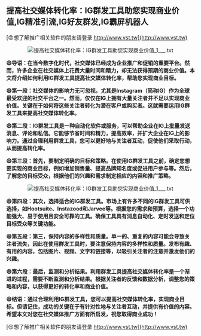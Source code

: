 ## **提高社交媒体转化率：IG群发工具助您实现商业价值,IG精准引流,IG好友群发,IG霸屏机器人**

[😍想了解推广相关软件的朋友请登录 http://www.vst.tw](http://www.vst.tw)

 <center><img src="https://vst.tw/MP4/tuiguang/png/5.png" alt="提高社交媒体转化率：IG群发工具助您实现商业价值_1___.txt"></center>

**😄导语：在当今数字化时代，社交媒体已经成为企业推广和促销的重要平台。然而，许多企业在社交媒体上花费大量时间和精力，却无法获得预期的商业价值。本文将介绍如何利用IG群发工具提高社交媒体转化率，帮助您实现商业目标。**

**😄第一段：社交媒体的影响力无可忽视，尤其是Instagram（简称IG）作为全球最受欢迎的社交平台之一。然而，仅仅在IG上拥有大量关注者并不足以实现商业价值。关键在于如何将这些关注者转化为潜在客户或购买者。这就需要运用IG群发工具来提高社交媒体转化率。**

**😄第二段：IG群发工具是一种自动化软件或服务，可以帮助企业在IG上批量发送消息、评论和私信。它能够节省时间和精力，提高效率，并扩大企业在IG上的影响力。通过合理利用群发工具，您可以更好地与关注者互动，促使他们采取行动，从而提高转化率。**

**😄第三段：首先，要制定明确的目标和策略。在使用IG群发工具之前，确定您想要实现的商业目标，例如增加销售量、提高品牌知名度或促进用户参与等。然后，了解您的目标受众，根据他们的兴趣和需求制定相应的内容和推广策略。**

 <center><img src="https://vst.tw/MP4/tuiguang/png/6.png" alt="提高社交媒体转化率：IG群发工具助您实现商业价值_1___.txt"></center>

**😄第四段：其次，选择适合的IG群发工具。市场上有许多不同的IG群发工具可供选择，如Hootsuite、Instazood和Jarvee等。根据您的需求和预算，选择一个功能强大、易于使用且安全可靠的工具。确保工具具有消息自动化、定时发送和定位目标受众等关键功能。**

**😄第五段：第三，保持内容的多样性和质量。单一的、重复的内容可能会导致关注者流失，因此在使用群发工具时，要注意保持内容的多样性和质量。发布有趣、有用的内容，包括图片、视频、文字和链接等，以吸引关注者的注意并激发他们的兴趣。**

**😄第六段：最后，监测和分析结果。利用群发工具提高社交媒体转化率是一个渐进的过程，需要不断监测和分析结果。根据关注者的反馈和数据分析，调整您的策略和内容，以获得更好的转化率和商业价值。**

**😄结语：通过合理利用IG群发工具，您可以提高社交媒体转化率，实现商业目标。但请记住，成功的关键在于有针对性地与关注者互动，并提供有价值的内容。希望本文对您在社交媒体推广方面有所启发，祝您取得商业成功！**

[😍想了解推广相关软件的朋友请登录 http://www.vst.tw](http://www.vst.tw)




